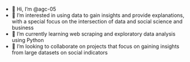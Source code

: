 - 👋 Hi, I’m @agc-05
- 👀 I’m interested in using data to gain insights and provide explanations, with a special focus on the intersection of data and social science and business
- 🌱 I’m currently learning web scraping and exploratory data analysis using Python 
- 💞️ I’m looking to collaborate on projects that focus on gaining insights from large datasets on social indicators


<!---
agc-05/agc-05 is a ✨ special ✨ repository because its `README.md` (this file) appears on your GitHub profile.
You can click the Preview link to take a look at your changes.
--->
